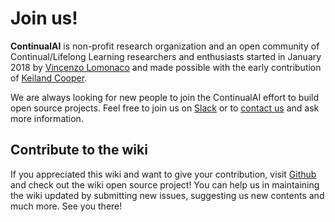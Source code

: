 # Join us!

**ContinualAI** is non-profit research organization and an open community of Continual/Lifelong Learning researchers and enthusiasts started in January 2018 by [Vincenzo Lomonaco](http://vincenzolomonaco.com/) and made possible with the early contribution of [Keiland Cooper](http://kwcooper.xyz/).

We are always looking for new people to join the ContinualAI effort to build open source projects. Feel free to join us on [Slack](https://join.slack.com/t/continualai/shared_invite/enQtNjQxNDYwMzkxNzk0LTBhYjg2MjM0YTM2OWRkNDYzOGE0ZTIzNDQ0ZGMzNDE3ZGUxNTZmNmM1YzJiYzgwMTkyZDQxYTlkMTI3NzZkNjU) or to [contact us](mailto:contact@continualai.org) and ask more information.

## Contribute to the wiki

If you appreciated this wiki and want to give your contribution, visit [Github](https://github.com/ContinualAI/wiki) and check out the wiki open source project! You can help us in maintaining the wiki updated by submitting new issues, suggesting us new contents and much more. See you there!

